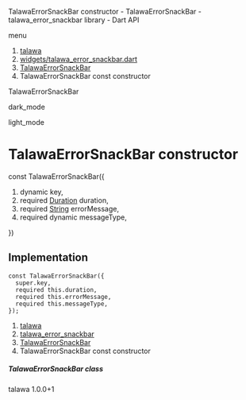 




TalawaErrorSnackBar constructor - TalawaErrorSnackBar - talawa\_error\_snackbar library - Dart API







menu

1. [talawa](../../index.html)
2. [widgets/talawa\_error\_snackbar.dart](../../file-___home_harshil_Desktop_open-source_palisadoes_talawa_lib_widgets_talawa_error_snackbar/)
3. [TalawaErrorSnackBar](../../file-___home_harshil_Desktop_open-source_palisadoes_talawa_lib_widgets_talawa_error_snackbar/TalawaErrorSnackBar-class.html)
4. TalawaErrorSnackBar const constructor

TalawaErrorSnackBar


dark\_mode

light\_mode




# TalawaErrorSnackBar constructor


const
TalawaErrorSnackBar({

1. dynamic key,
2. required [Duration](https://api.flutter.dev/flutter/dart-core/Duration-class.html) duration,
3. required [String](https://api.flutter.dev/flutter/dart-core/String-class.html) errorMessage,
4. required dynamic messageType,

})

## Implementation

```
const TalawaErrorSnackBar({
  super.key,
  required this.duration,
  required this.errorMessage,
  required this.messageType,
});
```

 


1. [talawa](../../index.html)
2. [talawa\_error\_snackbar](../../file-___home_harshil_Desktop_open-source_palisadoes_talawa_lib_widgets_talawa_error_snackbar/)
3. [TalawaErrorSnackBar](../../file-___home_harshil_Desktop_open-source_palisadoes_talawa_lib_widgets_talawa_error_snackbar/TalawaErrorSnackBar-class.html)
4. TalawaErrorSnackBar const constructor

##### TalawaErrorSnackBar class





talawa
1.0.0+1







